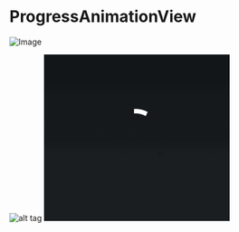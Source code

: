 ProgressAnimationView
=====================
![Image](https://github.com/rayboot/ProgressAnimationView/tree/master/images/CfakepathCPB.gif?raw=true)

![alt tag](https://raw.github.com/Mirkoddd/TabBarView/master/extras/icon.png)
![alt tag](https://raw.githubusercontent.com/rayboot/ProgressAnimationView/master/images/CfakepathCPB.gif)
